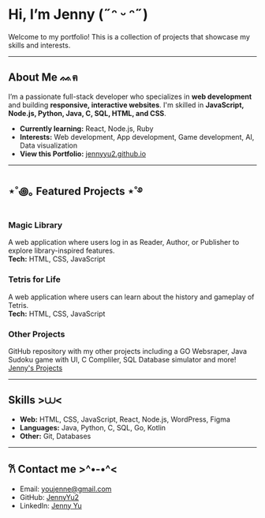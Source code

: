 # Hi, I’m Jenny (˶ᵔ ᵕ ᵔ˶)
Welcome to my portfolio! This is a collection of projects that showcase my skills and interests.  

---

## About Me ᨐฅ
I’m a passionate full-stack developer who specializes in **web development** and building **responsive, interactive websites**.
I'm skilled in **JavaScript, Node.js, Python, Java, C, SQL, HTML, and CSS**.  
- **Currently learning:** React, Node.js, Ruby  
- **Interests:** Web development, App development, Game development, AI, Data visualization  
- **View this Portfolio:** [jennyyu2.github.io](https://jennyyu2.github.io)

---

## ⋆˚꩜｡ Featured Projects ⋆˚࿔
### Magic Library
A web application where users log in as Reader, Author, or Publisher to explore library-inspired features.  
**Tech:** HTML, CSS, JavaScript

### Tetris for Life 
A web application where users can learn about the history and gameplay of Tetris.  
**Tech:** HTML, CSS, JavaScript

### Other Projects
GitHub repository with my other projects including a GO Websraper, Java Sudoku game with UI, C Compliler, SQL Database simulator and more!<br>
[Jenny's Projects](https://github.com/JennyYu2/projects)

---

## Skills >⩊<
- **Web:** HTML, CSS, JavaScript, React, Node.js, WordPress, Figma
- **Languages:** Java, Python, C, SQL, Go, Kotlin  
- **Other:** Git, Databases

---

## 𐙚 Contact me >^•-•^<
- Email: youjenne@gmail.com
- GitHub: [JennyYu2](https://github.com/JennyYu2)  
- LinkedIn: [Jenny Yu](https://www.linkedin.com/in/jenny-yu-174081191/)
